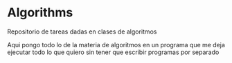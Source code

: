 # Algorithms
Repositorio de tareas dadas en clases de algoritmos

Aqui pongo todo lo de la materia de algoritmos en un programa que me deja ejecutar todo lo que quiero sin tener que escribir programas por separado
